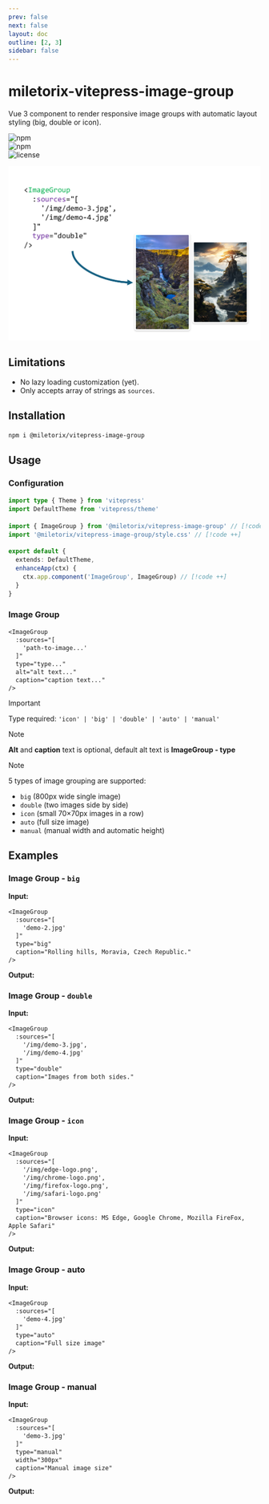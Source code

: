 ```yaml
---
prev: false
next: false
layout: doc
outline: [2, 3]
sidebar: false
---
```


# miletorix-vitepress-image-group 

Vue 3 component to render responsive image groups with automatic layout styling (big, double or icon).

![npm](https://img.shields.io/npm/v/@miletorix/vitepress-image-group)  
![npm](https://img.shields.io/npm/dw/@miletorix/vitepress-image-group)  
![license](https://img.shields.io/npm/l/@miletorix/vitepress-image-group)

<p align="center">
  <img src="/demo-1.png" alt="miletorix-vitepress-image-group demo" width="800">
</p>

## Limitations

- No lazy loading customization (yet).
- Only accepts array of strings as `sources`.

## Installation

```sh [npm]
npm i @miletorix/vitepress-image-group
```

## Usage

### Configuration

```typescript  [docs/.vitepress/theme/index.ts]
import type { Theme } from 'vitepress'
import DefaultTheme from 'vitepress/theme'
 
import { ImageGroup } from '@miletorix/vitepress-image-group' // [!code ++]
import '@miletorix/vitepress-image-group/style.css' // [!code ++]

export default {
  extends: DefaultTheme,
  enhanceApp(ctx) {
    ctx.app.component('ImageGroup', ImageGroup) // [!code ++]
  }
}
```

### Image Group

```vue
<ImageGroup
  :sources="[
    'path-to-image...'
  ]"
  type="type..."
  alt="alt text..."
  caption="caption text..."
/>
```

> [!IMPORTANT]
> Type required: `'icon' | 'big' | 'double' | 'auto' | 'manual'`

> [!NOTE]
> **Alt** and **caption** text is optional, default alt text is **ImageGroup - type**

> [!NOTE]
> 5 types of image grouping are supported:
> - `big` (800px wide single image)
> - `double` (two images side by side)
> - `icon` (small 70×70px images in a row)
> - `auto` (full size image)
> - `manual` (manual width and automatic height)

## Examples

### Image Group - `big`

**Input:**

```vue [example.md]
<ImageGroup
  :sources="[
    'demo-2.jpg'
  ]"
  type="big"
  caption="Rolling hills, Moravia, Czech Republic."
/>
```

**Output:**

<ImageGroup
  :sources="[
    'demo-2.jpg'
  ]"
  type="big"
  caption="Rolling hills, Moravia, Czech Republic."
/>

### Image Group - `double`

**Input:**

```vue [example.md]
<ImageGroup
  :sources="[
    '/img/demo-3.jpg',
    '/img/demo-4.jpg'
  ]"
  type="double"
  caption="Images from both sides."
/>
```

**Output:**

<ImageGroup
  :sources="[
    'demo-3.jpg',
    'demo-4.jpg'
  ]"
  type="double"
  caption="Images from both sides."
/>

### Image Group - `icon`

**Input:**

```vue [example.md]
<ImageGroup
  :sources="[
    '/img/edge-logo.png',
    '/img/chrome-logo.png',
    '/img/firefox-logo.png',
    '/img/safari-logo.png'
  ]"
  type="icon"
  caption="Browser icons: MS Edge, Google Chrome, Mozilla FireFox, Apple Safari"
/>
```

**Output:**

<ImageGroup
  :sources="[
    'edge-logo.png',
    'chrome-logo.png',
    'firefox-logo.png',
    'safari-logo.png'
  ]"
  type="icon"
  caption="Browser icons: MS Edge, Google Chrome, Mozzila Firefox, Apple Safari"
/>

### Image Group - auto

**Input:**
```vue
<ImageGroup
  :sources="[
    'demo-4.jpg'
  ]"
  type="auto"
  caption="Full size image"
/>
```

**Output:**

<ImageGroup
  :sources="[
    'demo-4.jpg'
  ]"
  type="auto"
  caption="Full size image"
/>

### Image Group - manual

**Input:**
```vue
<ImageGroup
  :sources="[
    'demo-3.jpg'
  ]"
  type="manual"
  width="300px"
  caption="Manual image size"
/>
```

**Output:**

<ImageGroup
  :sources="[
    'demo-3.jpg'
  ]"
  type="manual"
  width="300px"
  caption="Manual image size"
/>